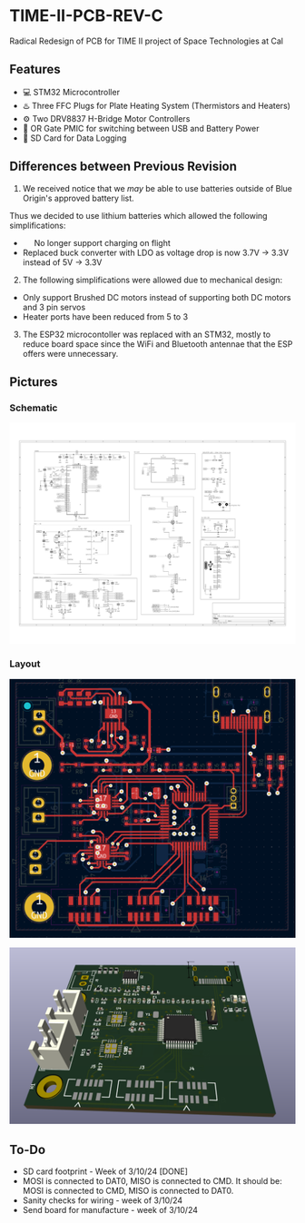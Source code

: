 # TIME-II-PCB-REV-C
Radical Redesign of PCB for TIME II project of Space Technologies at Cal

## Features
- :computer: STM32 Microcontroller
- :hotsprings: Three FFC Plugs for Plate Heating System (Thermistors and Heaters)
- :gear: Two DRV8837 H-Bridge Motor Controllers
- :electric_plug: OR Gate PMIC for switching between USB and Battery Power
- :floppy_disk: SD Card for Data Logging

## Differences between Previous Revision

1. We received notice that we _may_ be able to use batteries outside of Blue Origin's approved battery list. 

Thus we decided to use lithium batteries which allowed the following simplifications:

- &nbsp;&nbsp;&nbsp;&nbsp; No longer support charging on flight
- Replaced buck converter with LDO as voltage drop is now 3.7V -> 3.3V instead of 5V -> 3.3V

2. The following simplifications were allowed due to mechanical design:
- Only support Brushed DC motors instead of supporting both DC motors and 3 pin servos
- Heater ports have been reduced from 5 to 3

3. The ESP32 microcontoller was replaced with an STM32, mostly to reduce board space since the WiFi and Bluetooth antennae that the ESP offers were unnecessary.

## Pictures

### Schematic
![schematic](schematic_1.svg) 

### Layout
![layout](layout_revC.png)

![3D View](3D.png)

## To-Do
- SD card footprint - Week of 3/10/24 [DONE]
- MOSI is connected to DAT0, MISO is connected to CMD. It should be: MOSI is connected to CMD, MISO is connected to DAT0.
- Sanity checks for wiring - week of 3/10/24
- Send board for manufacture - week of 3/10/24